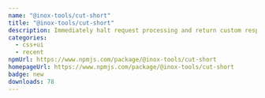 ```yaml
---
name: "@inox-tools/cut-short"
title: "@inox-tools/cut-short"
description: Immediately halt request processing and return custom responses effortlessly.
categories:
  - css+ui
  - recent
npmUrl: https://www.npmjs.com/package/@inox-tools/cut-short
homepageUrl: https://www.npmjs.com/package/@inox-tools/cut-short
badge: new
downloads: 78
---
```

